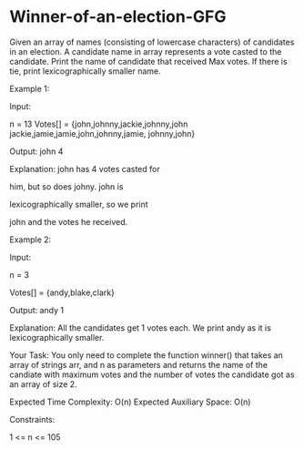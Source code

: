 # Winner-of-an-election-GFG

Given an array of names (consisting of lowercase characters) of candidates in an election. A candidate name in array represents a vote casted to the candidate. Print the name of candidate that received Max votes. If there is tie, print lexicographically smaller name.



Example 1:


Input:


n = 13
Votes[] = {john,johnny,jackie,johnny,john 
jackie,jamie,jamie,john,johnny,jamie,
johnny,john}


Output: john 4


Explanation: john has 4 votes casted for 


him, but so does johny. john is 


lexicographically smaller, so we print 


john and the votes he received.


Example 2:



Input:


n = 3


Votes[] = {andy,blake,clark}


Output: andy 1

Explanation: All the candidates get 1 
votes each. We print andy as it is 
lexicographically smaller.


Your Task:
You only need to complete the function winner() that takes an array of strings arr, and n as parameters and returns the name of the candiate with maximum votes and the number of votes the candidate got as an array of size 2.


Expected Time Complexity: O(n)
Expected Auxiliary Space: O(n)

Constraints:


1 <= n <= 105
